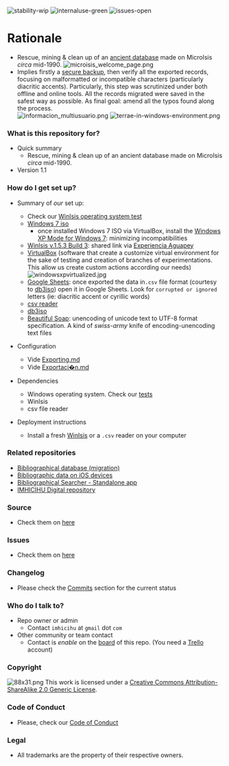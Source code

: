 ![stability-wip](https://bitbucket.org/repo/ekyaeEE/images/477405737-stability_work_in_progress.png)
![internaluse-green](https://bitbucket.org/repo/ekyaeEE/images/3847436881-internal_use_stable.png)
![issues-open](https://bitbucket.org/repo/ekyaeEE/images/2944199103-issues_open.png)

# Rationale #
* Rescue, mining & clean up of an [ancient database](http://rescatandoterrae.tumblr.com/) made on MicroIsis _circa_ mid-1990.
![microisis_welcome_page.png](https://bitbucket.org/repo/AjyxMg/images/1915817601-microisis_welcome_page.png)
* Implies firstly a [secure backup](https://bitbucket.org/imhicihu/terrae-database/src/dd7f229968c0f625060237281acc7a5c4c7d6dd7/To%20Do.md?at=master&fileviewer=file-view-default), then verify all the exported records, focusing on malformatted or incompatible characters (particularly diacritic accents). Particularly, this step was scrutinized under both offline and online tools. All the records migrated were saved in the safest way as possible. As final goal: amend all the typos found along the process.  
![informacion_multiusuario.png](https://bitbucket.org/repo/EBnakg/images/141072733-informacion_multiusuario.png)
![terrae-in-windows-environment.png](https://bitbucket.org/repo/EBnakg/images/4161797553-terrae-in-windows-environment.png)

### What is this repository for? ###

* Quick summary
     - Rescue, mining & clean up of an ancient database made on MicroIsis _circa_ mid-1990.
* Version 1.1

### How do I get set up? ###

* Summary of *our* set up:
     - Check our [WinIsis operating system test](https://bitbucket.org/imhicihu/winisis-migration/issues/1/software-winisis-compatibility-test)
     - [Windows 7 iso](https://www.microsoft.com/en-us/software-download/windows7)
          + once installed Windows 7 ISO via VirtualBox, install the [Windows XP Mode for Windows 7](https://www.microsoft.com/es-ar/download/details.aspx?id=8002): minimizing incompatibilities
     - [WinIsis v.1.5.3 Build 3](https://www.dropbox.com/s/44vpnjcs6n569h9/winisis-Windows-1.5.3.zip?dl=0): shared link via [Experiencia Aguapey](https://aguapeyexperience.wordpress.com/recursos-descargas/)
     - [VirtualBox](https://www.virtualbox.org/) (software that create a customize virtual environment for the sake of testing and creation of branches of experimentations. This allow us create custom actions according our needs)
     ![windowsxpvirtualized.jpg](https://bitbucket.org/repo/EBnakg/images/3264682538-windowsxpvirtualized.jpg)
     - [Google Sheets](http://spreadsheets.google.com/): once exported the data in`.csv` file format (courtesy to [db3iso](ftp://library.tomsk.ru/pub/isis/isis_products/db-iso/ver2/db3iso.zip)) open it in Google Sheets. Look for `corrupted or ignored` letters (ie: diacritic accent or cyrillic words) 
     - [csv reader](https://limonte.github.io/csv-viewer-online/)
     - [db3iso](ftp://library.tomsk.ru/pub/isis/isis_products/db-iso/ver2/db3iso.zip) 
     - [Beautiful Soap](https://www.crummy.com/software/BeautifulSoup/#Download): unencoding of unicode text to UTF-8 format specification. A kind of _swiss-army_ knife of encoding-unencoding text files

* Configuration
     - Vide [Exporting.md](https://bitbucket.org/imhicihu/terrae-database/src/8c67f83f89d3c1f63c78bc070c67da373828fe91/Exporting.md?at=master&fileviewer=file-view-default)
     - Vide [Exportaci�n.md](https://bitbucket.org/imhicihu/terrae-database/src/master/Exportando/Exportaci%C3%B3n.md)
* Dependencies
     - Windows operating system. Check our [tests](https://bitbucket.org/imhicihu/winisis-migration/issues/1/software-winisis-compatibility-test)
     - WinIsis
     - csv file reader
* Deployment instructions
     - Install a fresh [WinIsis](http://www.unesco.org/new/en/communication-and-information/information-society/open-source-and-low-cost-technologies/information-processing-tools/cdsisis-database-software/cdsisis-for-window/) or a `.csv` reader on your computer

### Related repositories

* [Bibliographical database (migration)](https://bitbucket.org/imhicihu/bibliographical-database-migration/src/master/)
* [Bibliographic data on iOS devices](https://bitbucket.org/imhicihu/streaming/src/master/)
* [Bibliographical Searcher - Standalone app](https://bitbucket.org/imhicihu/bibliographical-searcher-stand-alone-app/)
* [IMHICIHU Digital repository](https://bitbucket.org/digital_repository/imhicihu-digital-repository/)

### Source ###

* Check them on [here](https://bitbucket.org/imhicihu/terrae-database/src)

### Issues ###

* Check them on [here](https://bitbucket.org/imhicihu/terrae-database/issues)

### Changelog ###

* Please check the [Commits](https://bitbucket.org/imhicihu/terrae-database/commits/) section for the current status

### Who do I talk to? ###

* Repo owner or admin
     - Contact `imhicihu` at `gmail` dot `com`
* Other community or team contact
     - Contact is _enable_ on the [board](https://bitbucket.org/imhicihu/terrae-database/addon/trello/trello-board) of this repo. (You need a [Trello](https://trello.com/) account)

### Copyright ###
![88x31.png](https://bitbucket.org/repo/4pKrXRd/images/3902704043-88x31.png)
This work is licensed under a [Creative Commons Attribution-ShareAlike 2.0 Generic License](http://creativecommons.org/licenses/by-sa/2.0/).

### Code of Conduct

* Please, check our [Code of Conduct](https://bitbucket.org/imhicihu/terrae-database/src/master/code_of_conduct.md)

### Legal ###

* All trademarks are the property of their respective owners.